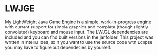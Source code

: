 # LWJGE
My LightWeight Java Game Engine is a simple, work-in-progress engine with current support for simple graphics and complete (though slightly convoluted) keyboard and mouse input. The LWJGL dependencies are included and you can find built versions in the jar folder. This project was written in IntelliJ Idea, so if you want to use the source code with Eclipse you may have to figure out dependecies by yourself.
